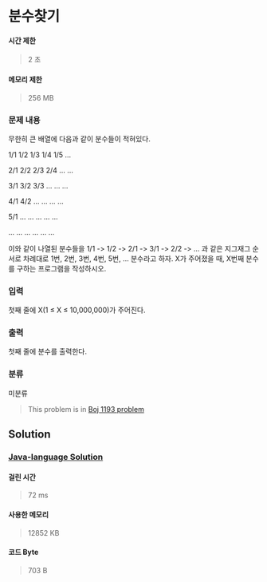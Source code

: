 # 분수찾기
#### 시간 제한
> 2 초
#### 메모리 제한
> 256 MB
### 문제 내용

무한히 큰 배열에 다음과 같이 분수들이 적혀있다.



1/1
1/2
1/3
1/4
1/5
…


2/1
2/2
2/3
2/4
…
…


3/1
3/2
3/3
…
…
…


4/1
4/2
…
…
…
…


5/1
…
…
…
…
…


…
…
…
…
…
…



이와 같이 나열된 분수들을 1/1 -> 1/2 -> 2/1 -> 3/1 -> 2/2 -> … 과 같은 지그재그 순서로 차례대로 1번, 2번, 3번, 4번, 5번, … 분수라고 하자.
X가 주어졌을 때, X번째 분수를 구하는 프로그램을 작성하시오.

### 입력

첫째 줄에 X(1 ≤ X ≤ 10,000,000)가 주어진다.

### 출력

첫째 줄에 분수를 출력한다.

### 분류
미분류
> This problem is in [Boj 1193 problem](https://www.acmicpc.net/problem/1193)

## Solution
### [Java-language Solution](./main.java)
#### 걸린 시간
> 72 ms
#### 사용한 메모리
> 12852 KB
#### 코드 Byte
> 703 B
